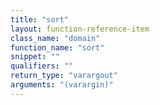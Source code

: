 ```yaml
---
title: "sort"
layout: function-reference-item
class_name: "domain"
function_name: "sort"
snippet: ""
qualifiers: ""
return_type: "varargout"
arguments: "(varargin)"
---
```


<pre class="help-text"></pre>